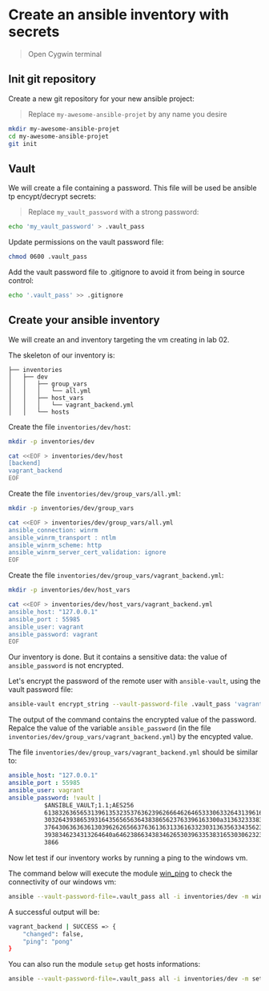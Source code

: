 # Create an ansible inventory with secrets

> Open Cygwin terminal

## Init git repository

Create a new git repository for your new ansible project:

> Replace `my-awesome-ansible-projet` by any name you desire

```bash
mkdir my-awesome-ansible-projet
cd my-awesome-ansible-projet
git init
```

## Vault

We will create a file containing a password. This file will be used be ansible tp encypt/decrypt secrets:

> Replace `my_vault_password` with a strong password:

```bash
echo 'my_vault_password' > .vault_pass
```

Update permissions on the vault password file:

```bash
chmod 0600 .vault_pass
```

Add the vault password file to .gitignore to avoid it from being in source control:

```bash
echo '.vault_pass' >> .gitignore
```

## Create your ansible inventory

We will create an and inventory targeting the vm creating in lab 02.

The skeleton of our inventory is:

```plain
├── inventories
│   ├── dev
│   │   ├── group_vars
│   │   │   └── all.yml
│   │   ├── host_vars
│   │   │   └── vagrant_backend.yml
│   │   └── hosts
```

Create the file `inventories/dev/host`:

```bash
mkdir -p inventories/dev

cat <<EOF > inventories/dev/host
[backend]
vagrant_backend
EOF
```

Create the file `inventories/dev/group_vars/all.yml`:

```bash
mkdir -p inventories/dev/group_vars

cat <<EOF > inventories/dev/group_vars/all.yml
ansible_connection: winrm
ansible_winrm_transport : ntlm
ansible_winrm_scheme: http
ansible_winrm_server_cert_validation: ignore
EOF
```

Create the file `inventories/dev/group_vars/vagrant_backend.yml`:

```bash
mkdir -p inventories/dev/host_vars

cat <<EOF > inventories/dev/host_vars/vagrant_backend.yml
ansible_host: "127.0.0.1"
ansible_port : 55985
ansible_user: vagrant
ansible_password: vagrant
EOF
```

Our inventory is done. But it contains a sensitive data: the value of `ansible_password` is not encrypted.

Let's encrypt the password of the remote user with `ansible-vault`, using the vault password file:

```bash
ansible-vault encrypt_string --vault-password-file .vault_pass 'vagrant'
```

The output of the command contains the encrypted value of the password. Repalce the value of the variable `ansible_password` (in the file `inventories/dev/group_vars/vagrant_backend.yml`) by the encypted value.

The file `inventories/dev/group_vars/vagrant_backend.yml` should be similar to:

```yml
ansible_host: "127.0.0.1"
ansible_port : 55985
ansible_user: vagrant
ansible_password: !vault |
          $ANSIBLE_VAULT;1.1;AES256
          61383263656531396135323537636239626664626465333063326431396163306162666664616139
          3032643938653931643565656364383865623763396163300a313632333830636430363033373638
          37643063636361303962626566376361363133616332303136356334356232393235323163393461
          3938346234313264640a646238663438346265303963353831653030623230386139396163313739
          3866
```

Now let test if our inventory works by running a ping to the windows vm.

The command below will execute the module [win_ping](https://docs.ansible.com/ansible/latest/collections/ansible/windows/win_ping_module.html) to check the connectivity of our windows vm:

```bash
ansible --vault-password-file=.vault_pass all -i inventories/dev -m win_ping
```

A successful output will be:

```bash
vagrant_backend | SUCCESS => {
    "changed": false,
    "ping": "pong"
}

```

You can also run the module `setup` get hosts informations:

```bash
ansible --vault-password-file=.vault_pass all -i inventories/dev -m setup